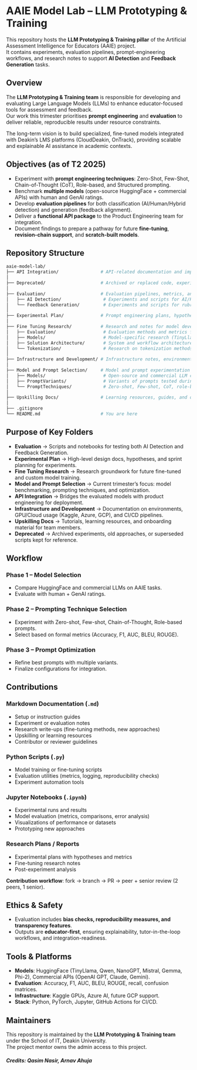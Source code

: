 # AAIE Model Lab – LLM Prototyping & Training

This repository hosts the **LLM Prototyping & Training pillar** of the Artificial Assessment Intelligence for Educators (AAIE) project.  
It contains experiments, evaluation pipelines, prompt-engineering workflows, and research notes to support **AI Detection** and **Feedback Generation** tasks.


## Overview

The **LLM Prototyping & Training team** is responsible for developing and evaluating Large Language Models (LLMs) to enhance educator-focused tools for assessment and feedback.  
Our work this trimester prioritises **prompt engineering** and **evaluation** to deliver reliable, reproducible results under resource constraints.  

The long-term vision is to build specialized, fine-tuned models integrated with Deakin’s LMS platforms (CloudDeakin, OnTrack), providing scalable and explainable AI assistance in academic contexts.


## Objectives (as of T2 2025)

- Experiment with **prompt engineering techniques**: Zero-Shot, Few-Shot, Chain-of-Thought (CoT), Role-based, and Structured prompting.  
- Benchmark **multiple models** (open-source HuggingFace + commercial APIs) with human and GenAI ratings.  
- Develop **evaluation pipelines** for both classification (AI/Human/Hybrid detection) and generation (feedback alignment).  
- Deliver a **functional API package** to the Product Engineering team for integration.  
- Document findings to prepare a pathway for future **fine-tuning**, **revision-chain support**, and **scratch-built models**.


## Repository Structure
``` bash
aaie-model-lab/
├── API Integration/                # API-related documentation and implementation
│
├── Deprecated/                     # Archived or replaced code, experiments, and notes
│
├── Evaluation/                     # Evaluation pipelines, metrics, and analysis
│   ├── AI Detection/                # Experiments and scripts for AI/Human/Hybrid classification
│   └── Feedback Generation/         # Experiments and scripts for rubric-based feedback evaluation
│
├── Experimental Plan/              # Prompt engineering plans, hypotheses, and experiment design
│
├── Fine Tuning Research/           # Research and notes for model development and tuning
│   ├── Evaluation/                  # Evaluation methods and metrics for fine-tuned models
│   ├── Models/                      # Model-specific research (TinyLlama, Qwen, NanoGPT, etc.)
│   ├── Solution Architecture/       # System and workflow architecture diagrams/docs
│   └── Tokenization/                # Research on tokenization methods (BPE, SentencePiece, etc.)
│
├── Infrastructure and Development/ # Infrastructure notes, environment setup, and dev workflows
│
├── Model and Prompt Selection/     # Model and prompt experimentation workflows
│   ├── Models/                      # Open-source and commercial LLM comparisons
│   ├── PromptVariants/              # Variants of prompts tested during optimization
│   └── PromptTechniques/            # Zero-shot, Few-shot, CoT, role-based, structured prompts
│
├── Upskilling Docs/                # Learning resources, guides, and onboarding docs
│
├── .gitignore
└── README.md                       # You are here
```

## Purpose of Key Folders

- **Evaluation** → Scripts and notebooks for testing both AI Detection and Feedback Generation.  
- **Experimental Plan** → High-level design docs, hypotheses, and sprint planning for experiments.  
- **Fine Tuning Research** → Research groundwork for future fine-tuned and custom model training.  
- **Model and Prompt Selection** → Current trimester’s focus: model benchmarking, prompting techniques, and optimization.  
- **API Integration** → Bridges the evaluated models with product engineering for deployment.  
- **Infrastructure and Development** → Documentation on environments, GPU/Cloud usage (Kaggle, Azure, GCP), and CI/CD pipelines.  
- **Upskilling Docs** → Tutorials, learning resources, and onboarding material for team members.  
- **Deprecated** → Archived experiments, old approaches, or superseded scripts kept for reference.  


## Workflow

### Phase 1 – Model Selection  
- Compare HuggingFace and commercial LLMs on AAIE tasks.  
- Evaluate with human + GenAI ratings.  

### Phase 2 – Prompting Technique Selection  
- Experiment with Zero-shot, Few-shot, Chain-of-Thought, Role-based prompts.  
- Select based on formal metrics (Accuracy, F1, AUC, BLEU, ROUGE).  

### Phase 3 – Prompt Optimization  
- Refine best prompts with multiple variants.  
- Finalize configurations for integration.  


## Contributions

### Markdown Documentation (`.md`)  
- Setup or instruction guides  
- Experiment or evaluation notes  
- Research write-ups (fine-tuning methods, new approaches)  
- Upskilling or learning resources  
- Contributor or reviewer guidelines  

### Python Scripts (`.py`)  
- Model training or fine-tuning scripts  
- Evaluation utilities (metrics, logging, reproducibility checks)  
- Experiment automation tools  

### Jupyter Notebooks (`.ipynb`)  
- Experimental runs and results  
- Model evaluation (metrics, comparisons, error analysis)  
- Visualizations of performance or datasets  
- Prototyping new approaches  

### Research Plans / Reports  
- Experimental plans with hypotheses and metrics  
- Fine-tuning research notes  
- Post-experiment analysis 

**Contribution workflow**: fork → branch → PR → peer + senior review (2 peers, 1 senior).  



## Ethics & Safety

- Evaluation includes **bias checks, reproducibility measures, and transparency features**.  
- Outputs are **educator-first**, ensuring explainability, tutor-in-the-loop workflows, and integration-readiness.  



## Tools & Platforms

- **Models**: HuggingFace (TinyLlama, Qwen, NanoGPT, Mistral, Gemma, Phi-2), Commercial APIs (OpenAI GPT, Claude, Gemini).  
- **Evaluation**: Accuracy, F1, AUC, BLEU, ROUGE, recall, confusion matrices.  
- **Infrastructure**: Kaggle GPUs, Azure AI, future GCP support.  
- **Stack**: Python, PyTorch, Jupyter, GitHub Actions for CI/CD.  


## Maintainers

This repository is maintained by the **LLM Prototyping & Training team** under the School of IT, Deakin University.  
The project mentor owns the admin access to this project. 

##### Credits: Qasim Nasir, Arnav Ahuja

